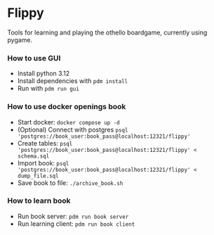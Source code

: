 # Flippy

Tools for learning and playing the othello boardgame, currently using pygame.


### How to use GUI
* Install python 3.12
* Install dependencies with `pdm install`
* Run with `pdm run gui`

### How to use docker openings book
* Start docker: `docker compose up -d`
* (Optional) Connect with postgres `psql 'postgres://book_user:book_pass@localhost:12321/flippy'`
* Create tables: `psql 'postgres://book_user:book_pass@localhost:12321/flippy' < schema.sql`
* Import book: `psql 'postgres://book_user:book_pass@localhost:12321/flippy' < dump_file.sql`
* Save book to file: `./archive_book.sh`

### How to learn book
* Run book server: `pdm run book server`
* Run learning client: `pdm run book client`
